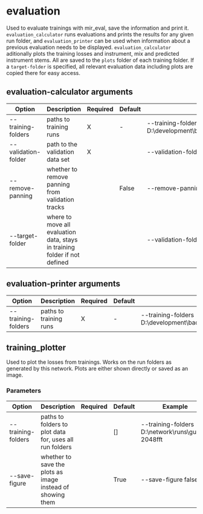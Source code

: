 # evaluation

Used to evaluate trainings with mir_eval, save the information and print it. `evaluation_calculator` runs evaluations
and prints the results for any given run folder, and `evaluation_printer` can be used when information about a previous
evaluation needs to be displayed. `evaluation_calculator` aditionally plots the training losses and instrument, mix and
predicted instrument stems. All are saved to the `plots` folder of each training folder. If a `target-folder` is
specified, all relevant evaluation data including plots are copied there for easy access.

## evaluation-calculator arguments

| Option              | Description                                                                | Required | Default | Example                                                                                     |
|---------------------|----------------------------------------------------------------------------|----------|---------|---------------------------------------------------------------------------------------------|
| --training-folders  | paths to training runs                                                     | X        | -       | --training-folders D:\development\bachelorarbeit\network\runs\stereo_22050hz_1536fft_guitar |
| --validation-folder | path to the validation data set                                            | X        |         | --validation-folder Z:\ba2\validation_set\guitar                                            |
| --remove-panning    | whether to remove panning from validation tracks                           |          | False   | --remove-panning true                                                                       |
| --target-folder     | where to move all evaluation data, stays in training folder if not defined |          |         | --validation-folder Z:\ba2\evaluation                                                       |

## evaluation-printer arguments

| Option              | Description                                      | Required | Default | Example                                                                                     |
|---------------------|--------------------------------------------------|----------|---------|---------------------------------------------------------------------------------------------|
| --training-folders  | paths to training runs                           | X        | -       | --training-folders D:\development\bachelorarbeit\network\runs\stereo_22050hz_1536fft_guitar |

## training_plotter

Used to plot the losses from trainings. Works on the run folders as generated by this network. Plots are either shown
directly or saved as an image.

### Parameters

| Option             | Description                                                | Required | Default | Example                                           |
|--------------------|------------------------------------------------------------|----------|---------|---------------------------------------------------|
| --training-folders | paths to folders to plot data for, uses all run folders    |          | []      | --training-folders D:\network\runs\guitar-2048fft |
| --save-figure      | whether to save the plots as image instead of showing them |          | True    | --save-figure false                               |
